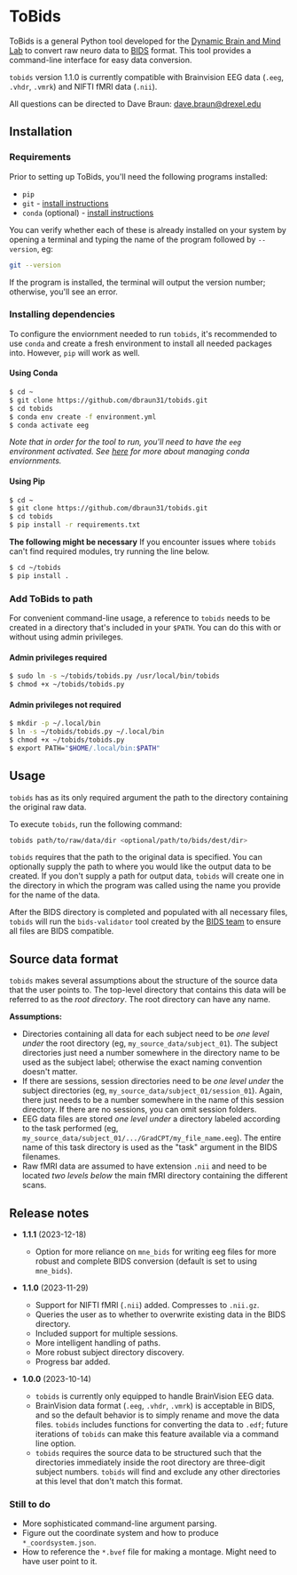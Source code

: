 # ToBids

ToBids is a general Python tool developed for the [Dynamic Brain and Mind Lab](https://sites.google.com/site/aaronkucyi)
to convert raw neuro data to [BIDS](https://bids.neuroimaging.io/) format.
This tool provides a command-line interface for easy data
conversion.

`tobids` version 1.1.0 is currently compatible with Brainvision EEG data (`.eeg`,
`.vhdr`, `.vmrk`) and NIFTI fMRI data (`.nii`).

All questions can be directed to Dave Braun: dave.braun@drexel.edu

## Installation

### Requirements

Prior to setting up ToBids, you'll need the following programs
installed:

* `pip`
* `git` - [install instructions](https://git-scm.com/book/en/v2/Getting-Started-Installing-Git)
* `conda` (optional) - [install instructions](https://conda.io/projects/conda/en/latest/user-guide/install/index.html)

You can verify whether each of these is already installed on your system by
opening a terminal and typing the name of the program followed by
`--version`, eg:

```bash
git --version
```

If the program is installed, the terminal will output the version number;
otherwise, you'll see an error.

### Installing dependencies

To configure the enviornment needed to run `tobids`, it's recommended to
use `conda` and create a fresh environment to install all needed packages
into. However, `pip` will work as well.

#### Using Conda
```bash
$ cd ~
$ git clone https://github.com/dbraun31/tobids.git
$ cd tobids
$ conda env create -f environment.yml
$ conda activate eeg
```

*Note that in order for the tool to run, you'll need to have the `eeg`
environment activated. See
[here](https://conda.io/projects/conda/en/latest/user-guide/tasks/manage-environments.html#activating-an-environment) for more about managing conda enviornments.*

#### Using Pip
```bash
$ cd ~
$ git clone https://github.com/dbraun31/tobids.git
$ cd tobids
$ pip install -r requirements.txt
```

**The following might be necessary**
If you encounter issues where `tobids` can't find required modules, try
running the line below.

```bash
$ cd ~/tobids
$ pip install .
```

### Add ToBids to path

For convenient command-line usage, a reference to `tobids` needs to be
created in a directory that's included in your `$PATH`. You can do this
with or without using admin privileges.

#### Admin privileges required

```bash
$ sudo ln -s ~/tobids/tobids.py /usr/local/bin/tobids
$ chmod +x ~/tobids/tobids.py
```

#### Admin privileges not required
```bash
$ mkdir -p ~/.local/bin
$ ln -s ~/tobids/tobids.py ~/.local/bin
$ chmod +x ~/tobids/tobids.py
$ export PATH="$HOME/.local/bin:$PATH"
```

## Usage

`tobids` has as its only required argument the path to the directory
containing the original raw data. 


To execute `tobids`, run the following command:

```bash
tobids path/to/raw/data/dir <optional/path/to/bids/dest/dir>
```

`tobids` requires that the path to the original data is specified. You can optionally supply the path to where you would like the output data to be created. If you don't supply a path for output data, `tobids` will create one in the directory in which the program was called using the name you provide for the name of the data.

After the BIDS directory is completed and populated with all necessary
files, `tobids` will run the `bids-validator` tool created by the [BIDS team](https://github.com/bids-standard/bids-validator) to ensure all files are BIDS compatible.


## Source data format

`tobids` makes several assumptions about the structure of the source data
that the user points to. The top-level directory that contains this data
will be referred to as the *root directory*. The root directory can have
any name.

**Assumptions:**

* Directories containing all data for each subject need to be *one level
    under* the root directory (eg, `my_source_data/subject_01`). The
    subject directories just need a number somewhere in the directory name
    to be used as the subject label; otherwise the exact naming convention
    doesn't matter.
* If there are sessions, session directories need to be *one level under*
    the subject directories (eg, `my_source_data/subject_01/session_01`).
    Again, there just needs to be a number somewhere in the name of this
    session directory. If there are no sessions, you can omit session
    folders.
* EEG data files are stored *one level under* a directory labeled according
    to the task performed (eg,
    `my_source_data/subject_01/.../GradCPT/my_file_name.eeg`). The entire
    name of this task directory is used as the "task" argument in the
    BIDS filenames.
* Raw fMRI data are assumed to have extension `.nii` and need to be located
    *two levels below* the main fMRI directory containing the different
    scans.



## Release notes

* **1.1.1** (2023-12-18)
    * Option for more reliance on `mne_bids` for writing eeg files for more
        robust and complete BIDS conversion (default is set to using
        `mne_bids`).

* **1.1.0** (2023-11-29)
    * Support for NIFTI fMRI (`.nii`) added. Compresses to `.nii.gz`.
    * Queries the user as to whether to overwrite existing data in the BIDS
        directory.
    * Included support for multiple sessions.
    * More intelligent handling of paths.
    * More robust subject directory discovery.
    * Progress bar added.


* **1.0.0** (2023-10-14)
	* `tobids` is currently only equipped to handle BrainVision EEG data.
	* BrainVision data format (`.eeg`, `.vhdr`, `.vmrk`) is acceptable in BIDS, and so the default behavior is to simply rename and move the data files. `tobids` includes functions for converting the data to `.edf`; future iterations of `tobids` can make this feature available via a command line option.
	* `tobids` requires the source data to be structured such that the directories immediately inside the root directory are three-digit subject numbers. `tobids` will find and exclude any other directories at this level that don't match this format.

### Still to do

* More sophisticated command-line argument parsing.
* Figure out the coordinate system and how to produce `*_coordsystem.json`.
* How to reference the `*.bvef` file for making a montage. Might need to
    have user point to it.
